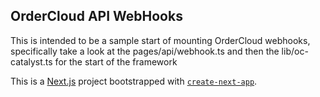 ## OrderCloud API WebHooks

This is intended to be a sample start of mounting OrderCloud webhooks, specifically take a look at the pages/api/webhook.ts and then the lib/oc-catalyst.ts for the start of the framework


This is a [Next.js](https://nextjs.org/) project bootstrapped with [`create-next-app`](https://github.com/vercel/next.js/tree/canary/packages/create-next-app).